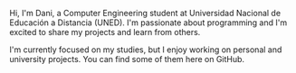 Hi, I'm Dani, a Computer Engineering student at Universidad Nacional de Educación a Distancia (UNED). I'm passionate about programming and I'm excited to share my projects and learn from others.

I'm currently focused on my studies, but I enjoy working on personal and university projects. You can find some of them here on GitHub.
